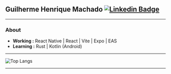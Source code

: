 ## Guilherme Henrique Machado [![Linkedin Badge](https://img.shields.io/badge/-Guilherme_Henrique-blue?style=flat-square&logo=Linkedin&logoColor=white&link=https://www.linkedin.com/in/wwwjsw/)](https://www.linkedin.com/in/wwwjsw/) 

---------------------------------------------------------------------------------------------------------------------------------------------------------------------------------
### About
-  **Working :** React Native | React | Vite | Expo | EAS
-  **Learning :** Rust | Kotlin (Android)

---------------------------------------------------------------------------------------------------------------------------------------------------------------------------------
![Top Langs](https://github-readme-stats.vercel.app/api/top-langs/?username=wwwjsw)

---------------------------------------------------------------------------------------------------------------------------------------------------------------------------------
